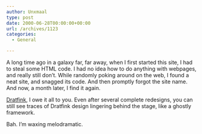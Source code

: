 ```yaml
---
author: Unxmaal
type: post
date: 2000-06-28T00:00:00+00:00
url: /archives/1123
categories:
  - General

---
```

A long time ago in a galaxy far, far away, when I first started this site, I had to steal some HTML code. I had no idea how to do anything with webpages, and really still don&#8217;t. While randomly poking around on the web, I found a neat site, and snagged its code. And then promptly forgot the site name. And now, a month later, I find it again. 

[Dratfink][1], I owe it all to you. Even after several complete redesigns, you can still see traces of Dratfink design lingering behind the stage, like a ghostly framework. 

Bah. I&#8217;m waxing melodramatic.

 [1]: http://www.digitalmediatree.com/dave/dratfink.shtml